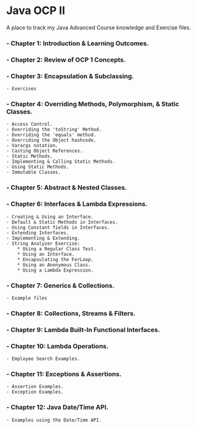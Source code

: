 # Java OCP II
A place to track my Java Advanced Course knowledge and Exercise files.

### - Chapter 1: Introduction & Learning Outcomes.
### - Chapter 2: Review of OCP 1 Concepts.
### - Chapter 3: Encapsulation & Subclassing.
    - Exercises
### - Chapter 4: Overriding Methods, Polymorphism, & Static Classes.
    - Access Control.
    - Overriding the 'toString' Method.
    - Overriding the 'equals' method.
    - Overriding the Object hashcode.
    - Varargs notation.
    - Casting Object References.
    - Static Methods.
    - Implementing & Calling Static Methods.
    - Using Static Methods.
    - Immutable Classes.
### - Chapter 5: Abstract & Nested Classes.
### - Chapter 6: Interfaces & Lambda Expressions.
    - Creating & Using an Interface.
    - Default & Static Methods in Interfaces.
    - Using Constant fields in Interfaces.
    - Extending Interfaces.
    - Implementing & Extending.
    - String Analyzer Exercise:
        * Using a Regular Class Test.
        * Using an Interface.
        * Encapsulating the ForLoop.
        * Using an Anonymous Class.
        * Using a Lambda Expression.
### - Chapter 7: Generics & Collections.
    - Example files
### - Chapter 8: Collections, Streams & Filters.
### - Chapter 9: Lambda Built-In Functional Interfaces.
### - Chapter 10: Lambda Operations.
    - Employee Search Examples.
### - Chapter 11: Exceptions & Assertions.
    - Assertion Examples.
    - Exception Examples.
### - Chapter 12: Java Date/Time API.
    - Examples using the Date/Time API.